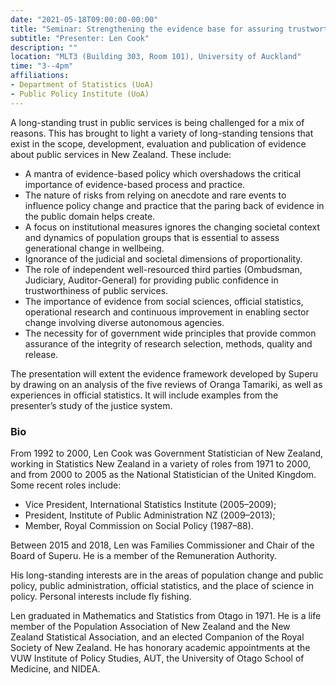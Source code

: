 ```yaml
---
date: "2021-05-18T09:00:00-00:00"
title: "Seminar: Strengthening the evidence base for assuring trustworthiness of government"
subtitle: "Presenter: Len Cook"
description: ""
location: "MLT3 (Building 303, Room 101), University of Auckland"
time: "3--4pm"
affiliations:
- Department of Statistics (UoA)
- Public Policy Institute (UoA)
---
```


A long-standing trust in public services is being challenged for a mix of reasons. This has brought to light a variety of long-standing tensions that exist in the scope, development, evaluation and publication of evidence about public services in New Zealand. These include:

* A mantra of evidence-based policy which overshadows the critical importance of evidence-based process and practice.
* The nature of risks from relying on anecdote and rare events to influence policy change and practice that the paring back of evidence in the public domain helps create.
* A focus on institutional measures ignores the changing societal context and dynamics of population groups that is essential to assess generational change in wellbeing.
* Ignorance of the judicial and societal dimensions of proportionality.
* The role of independent well-resourced third parties (Ombudsman, Judiciary, Auditor-General) for providing public confidence in trustworthiness of public services.
* The importance of evidence from social sciences, official statistics, operational research and continuous improvement in enabling sector change involving diverse autonomous agencies.
* The necessity for of government wide principles that provide common assurance of the integrity of research selection, methods, quality and release.

The presentation will extent the evidence framework developed by Superu by drawing on an analysis of the five reviews of Oranga Tamariki, as well as experiences in official statistics. It will include examples from the presenter’s study of the justice system.

### Bio

From 1992 to 2000, Len Cook was Government Statistician of New Zealand, working in Statistics New Zealand in a variety of roles from 1971 to 2000, and from 2000 to 2005 as the National Statistician of the United Kingdom. Some recent roles include:

* Vice President, International Statistics Institute (2005–2009);
* President, Institute of Public Administration NZ (2009–2013);
* Member, Royal Commission on Social Policy (1987–88).

Between 2015 and 2018, Len was Families Commissioner and Chair of the Board of Superu. He is a member of the Remuneration Authority.

His long-standing interests are in the areas of population change and public policy, public administration, official statistics, and the place of science in policy. Personal interests include fly fishing.

Len graduated in Mathematics and Statistics from Otago in 1971. He is a life member of the Population Association of New Zealand and the New Zealand Statistical Association, and an elected Companion of the Royal Society of New Zealand. He has honorary academic appointments at the VUW Institute of Policy Studies, AUT, the University of Otago School of Medicine, and NIDEA.
